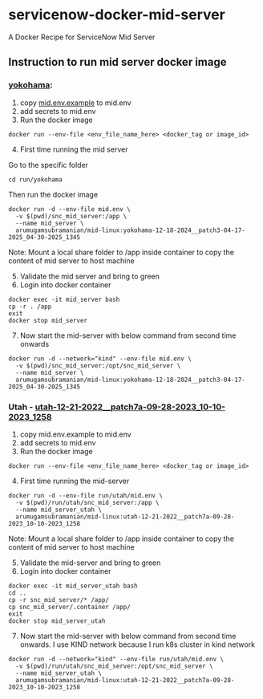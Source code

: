 # servicenow-docker-mid-server
A Docker Recipe for ServiceNow Mid Server


## Instruction to run mid server docker image

### [yokohama](run/yokohama):
1. copy [mid.env.example](run%2Fmid.env.example) to mid.env
2. add secrets to mid.env
3. Run the docker image
```shell
docker run --env-file <env_file_name_here> <docker_tag or image_id>
```
4. First time running the mid server

Go to the specific folder

```shell
cd run/yokohama
```

Then run the docker image

```shell
docker run -d --env-file mid.env \
  -v $(pwd)/snc_mid_server:/app \
  --name mid_server \
  arumugamsubramanian/mid-linux:yokohama-12-18-2024__patch3-04-17-2025_04-30-2025_1345
```
Note: Mount a local share folder to /app inside container to copy the content of mid server to host machine

5. Validate the mid server and bring to green
6. Login into docker container
```shell
docker exec -it mid_server bash
cp -r . /app
exit
docker stop mid_server
```
7. Now start the mid-server with below command from second time onwards
```shell
docker run -d --network="kind" --env-file mid.env \
  -v $(pwd)/snc_mid_server:/opt/snc_mid_server \
  --name mid_server \
  arumugamsubramanian/mid-linux:yokohama-12-18-2024__patch3-04-17-2025_04-30-2025_1345
```

### Utah - [utah-12-21-2022__patch7a-09-28-2023_10-10-2023_1258](https://hub.docker.com/layers/arumugamsubramanian/mid-linux/utah-12-21-2022__patch7a-09-28-2023_10-10-2023_1258/images/sha256-ce53e8d2fdbbf0eca7acd10693567bd030be54c7726c1066e3fa914a16bbf1ff?context=repo)
1. copy mid.env.example to mid.env
2. add secrets to mid.env
3. Run the docker image
```shell
docker run --env-file <env_file_name_here> <docker_tag or image_id>
```
4. First time running the mid-server

```shell
docker run -d --env-file run/utah/mid.env \
  -v $(pwd)/run/utah/snc_mid_server:/app \
  --name mid_server_utah \
  arumugamsubramanian/mid-linux:utah-12-21-2022__patch7a-09-28-2023_10-10-2023_1258
```
Note: Mount a local share folder to /app inside container to copy the content of mid server to host machine

5. Validate the mid-server and bring to green
6. Login into docker container
```shell
docker exec -it mid_server_utah bash
cd ..
cp -r snc_mid_server/* /app/
cp snc_mid_server/.container /app/
exit
docker stop mid_server_utah
```
7. Now start the mid-server with below command from second time onwards. I use KIND network because I run k8s cluster in kind network
```shell
docker run -d --network="kind" --env-file run/utah/mid.env \
  -v $(pwd)/run/utah/snc_mid_server:/opt/snc_mid_server \
  --name mid_server_utah \
  arumugamsubramanian/mid-linux:utah-12-21-2022__patch7a-09-28-2023_10-10-2023_1258
```